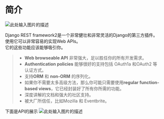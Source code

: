 # 简介 

![此处输入图片的描述][1]

Django REST framework2是一个非常健壮和非常灵活的Django的第三方插件。使用它可以非常容易的实现Web APIs。  
它的这些功能应该能够吸引你。

> - **Web browseable API** 非常强大，足以胜任你的所有开发需求。  
> - **Authentication policies** 能够很好的支持包括 OAuth1a 和OAuth2 等认证方式。  
> - 支持**ORM** 和 **non-ORM** 的序列化。  
> - 如果你不需要太多高级方法，那么你可能只需要使用**regular function-based views**，它已经封装好了所有你所需的功能。  
> - 深度讲解的文档和强大的社区支持。  
> - 被大厂所信任，比如Mozilla 和 Eventbrite。
 
下面是API的展示
 ![此处输入图片的描述][2]


  [1]: http://www.tomchristie.com/rest-framework-2-docs/img/logo.png
  [2]: http://7xq2as.com1.z0.glb.clouddn.com/quickstart.png
